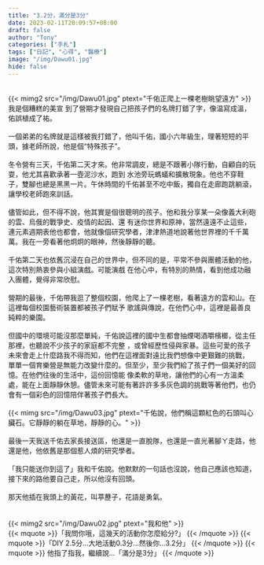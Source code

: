 ```yaml
---
title: "3.2分，滿分是3分"
date: 2023-02-11T20:09:57+08:00
draft: false
author: "Tony"
categories: ["手札"]
tags: ["日記", "心得", "醫療"]
image: "/img/Dawu01.jpg"
hide: false
---
```

\
{{< mimg2 src="/img/Dawu01.jpg" ptext="千佑正爬上一棵老樹眺望遠方" >}}
\
我是個糟糕的美宣 到了營期才發現自己把孩子們的名牌打錯了字，像温寫成溫，佑誤植成了祐。  
\
一個弟弟的名牌就是這樣被我打錯了，他叫千佑，國小六年級生，理著短短的平頭，據老師所說，他是個“特殊孩子”。  
\
冬令營有三天，千佑第二天才來。他非常調皮，總是不跟著小隊行動，自顧自的玩耍，他尤其喜歡承著一壺泥沙水，跑到
水池旁玩螞蟻和擴散現象。他也不穿鞋子，雙腳也總是黑黑一片。午休時間的千佑甚至不吃中飯，獨自在走廊跑跳躺滾，
讓學校老師跑來訓話。  
\
儘管如此，但不得不說，他其實是個很聰明的孩子。他和我分享某一朵像義大利砲的雲、烏俄的戰爭史、疫情的起因、還
有迷你世界和原神，當然遠遠不止這些，連元素週期表他也都會，他就像個研究學者，津津熱道地說著他世界裡的千千萬
萬。我在一旁看著他炯炯的眼神，然後靜靜的聽。  
\
千佑第二天也依舊沉浸在自己的世界中，但不同的是，平常不參與團體活動的他，這次特別熱衷參與小組演戲。可能演戲
在他心中，有特別的熱情，看到他成功融入團體，覺得非常欣慰。  
\
營期的最後，千佑帶我逛了整個校園，他爬上了一棵老樹，看著遠方的雲和山。在這裡每個校園藝術裝置都被孩子們賦予
歌謠與傳說，在他們心中，這裡是最善良純粹的樂園。  
\
但國中的環境可能沒那麼單純，千佑說這裡的國中生都會抽煙喝酒嚼檳榔，從主任那裡，也聽說不少孩子的家庭都不完整
，或曾經歷性侵與家暴。這些可愛的孩子未來會走上什麼路我不得而知，他們在這裡面對遠比我們想像中更艱難的挑戰，
單單一個育樂營是無能力改變什麼的。但至少，至少我們給了孩子們一個美好的回憶。在他們往後的生活中，這份回憶能
像柔軟的草地，讓他們的心有一方溫柔處，能在上面靜靜休憩。儘管未來可能有著許許多多灰色調的挑戰等著他們，也仍
會有一個彩色的回憶陪伴著孩子們長大。  
\
{{< mimg src="/img/Dawu03.jpg" ptext="千佑說，他們稱這顆紅色的石頭叫心臟石。它靜靜的躺在草地，靜靜的心。" >}}
\
\
最後一天我送千佑去家長接送區，他還是一直脫隊，也還是一直光著腳ㄚ走路，他還是他，他依舊是那個惹人煩的研究學者。  
\
「我只能送你到這了」我和千佑說。他默默的一句話也沒說，他自己應該也知道，接下來的路他要自己走，所以他沒有回頭。  
\
那天他插在我頭上的黃花，叫葶藶子，花語是勇氣。  
\
\
{{< mimg2 src="/img/Dawu02.jpg" ptext="我和他" >}}
\
{{< mquote >}}「我問你哦，這幾天的活動你怎麼給分?」  {{< /mquote >}}
{{< mquote >}}「DIY 2.5分...大地活動0.3分...然後你...3.2分」  {{< /mquote >}}
{{< mquote >}} 他指了指我，繼續說...「滿分是3分」  {{< /mquote >}}